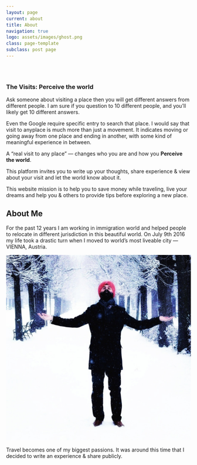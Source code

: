 ```yaml
---
layout: page
current: about
title: About
navigation: true
logo: assets/images/ghost.png
class: page-template
subclass: post page
---
```


### &nbsp;

### The Visits: Perceive the world

Ask someone about visiting a place then you will get different answers from different people. I am sure if you question to 10 different people, and you’ll likely get 10 different answers.

Even the Google require specific entry to search that place. I would say that visit to anyplace is much more than just a movement. It indicates moving or going away from one place and ending in another, with some kind of meaningful experience in between.

A “real visit to any place” — changes who you are and how you **Perceive the world**.

This platform invites you to write up your thoughts, share experience & view about your visit and let the world know about it.

This website mission is to help you to save money while traveling, live your dreams and help you & others to provide tips before exploring a new place.

## About Me

For the past 12 years I am working in immigration world and helped people to relocate in different jurisdiction in this beautiful world. On July 9th 2016 my life took a drastic turn when I moved to world’s most liveable city — VIENNA, Austria.

![](/uploads/fb-img-1529316953122-1.jpeg)

Travel becomes one of my biggest passions. It was around this time that I decided to write an experience & share publicly.&nbsp;